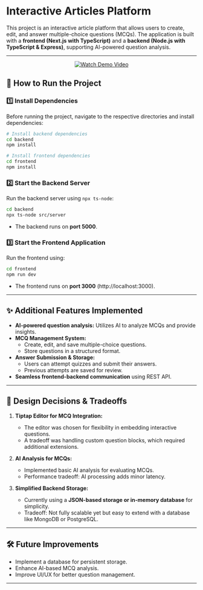 # **Interactive Articles Platform**

This project is an interactive article platform that allows users to create, edit, and answer multiple-choice questions (MCQs). The application is built with a **frontend (Next.js with TypeScript)** and a **backend (Node.js with TypeScript & Express)**, supporting AI-powered question analysis.

---


<p align="center">
  <a href="https://private-user-images.githubusercontent.com/118787783/413617536-96825b1c-1578-4a50-9cd9-a957b5984f07.mp4">
    <img src="https://img.shields.io/badge/🎥 Watch Demo Video-red?style=for-the-badge&logo=video" alt="Watch Demo Video">
  </a>
</p>


## **🚀 How to Run the Project**

### **1️⃣ Install Dependencies**
Before running the project, navigate to the respective directories and install dependencies:

```sh
# Install backend dependencies
cd backend
npm install

# Install frontend dependencies
cd frontend
npm install
```

### **2️⃣ Start the Backend Server**
Run the backend server using `npx ts-node`:

```sh
cd backend
npx ts-node src/server
```
- The backend runs on **port 5000**.

### **3️⃣ Start the Frontend Application**
Run the frontend using:

```sh
cd frontend
npm run dev
```
- The frontend runs on **port 3000** (http://localhost:3000).

---

## **✨ Additional Features Implemented**
- **AI-powered question analysis:** Utilizes AI to analyze MCQs and provide insights.
- **MCQ Management System:**
  - Create, edit, and save multiple-choice questions.
  - Store questions in a structured format.
- **Answer Submission & Storage:**
  - Users can attempt quizzes and submit their answers.
  - Previous attempts are saved for review.
- **Seamless frontend-backend communication** using REST API.

---

## **📌 Design Decisions & Tradeoffs**
1. **Tiptap Editor for MCQ Integration:**  
   - The editor was chosen for flexibility in embedding interactive questions.
   - A tradeoff was handling custom question blocks, which required additional extensions.

2. **AI Analysis for MCQs:**  
   - Implemented basic AI analysis for evaluating MCQs.
   - Performance tradeoff: AI processing adds minor latency.

3. **Simplified Backend Storage:**  
   - Currently using a **JSON-based storage or in-memory database** for simplicity.
   - Tradeoff: Not fully scalable yet but easy to extend with a database like MongoDB or PostgreSQL.

---

## **🛠️ Future Improvements**
- Implement a database for persistent storage.
- Enhance AI-based MCQ analysis.
- Improve UI/UX for better question management.

---



